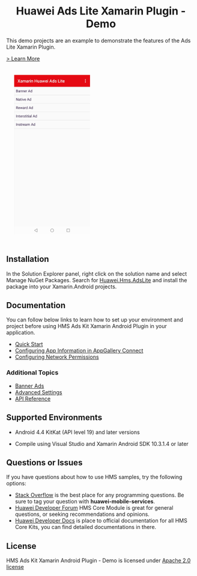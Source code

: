 <p align="center">
  <h1 align="center">Huawei Ads Lite Xamarin Plugin - Demo</h1>
</p>

This demo projects are an example to demonstrate the features of the Ads Lite Xamarin Plugin.

[> Learn More](https://developer.huawei.com/consumer/en/doc/development/HMS-Plugin-Guides/service-introduction-0000001050178531)

<img src="../.docs/adslitedemo.jpg" width = 40% height = 40% style="margin:1.5em">

## Installation

In the Solution Explorer panel, right click on the solution name and select Manage NuGet Packages. Search for [Huawei.Hms.AdsLite](https://www.nuget.org/packages/Huawei.Hms.AdsLite) and install the package into your Xamarin.Android projects.

## Documentation

You can follow below links to learn how to set up your environment and project before using HMS Ads Kit Xamarin Android Plugin in your application.

- [Quick Start](https://developer.huawei.com/consumer/en/doc/development/HMS-Plugin-Guides/preparing-development-environement-0000001050418813)
- [Configuring App Information in AppGallery Connect](https://developer.huawei.com/consumer/en/doc/development/HMS-Plugin-Guides/publisher-config-agc-0000001051056357) 
- [Configuring Network Permissions](https://developer.huawei.com/consumer/en/doc/development/HMS-Plugin-Guides/configuring-network-0000001072477465) 

### Additional Topics

- [Banner Ads](https://developer.huawei.com/consumer/en/doc/development/HMS-Plugin-Guides/xamarin-banner-ads-0000001050418457)
- [Advanced Settings](https://developer.huawei.com/consumer/en/doc/development/HMS-Plugin-Guides/xamarin-advanced-settings-0000001050267262)
- [API Reference](https://developer.huawei.com/consumer/en/doc/development/HMS-Plugin-References-V1/xamarin-apis-overview-0000001050285576-V1)

## Supported Environments
 
- Android 4.4 KitKat (API level 19) and later versions

- Compile using Visual Studio and Xamarin Android SDK 10.3.1.4 or later

## Questions or Issues

If you have questions about how to use HMS samples, try the following options:
- [Stack Overflow](https://stackoverflow.com/questions/tagged/huawei-mobile-services) is the best place for any programming questions. Be sure to tag your question with 
**huawei-mobile-services**.
- [Huawei Developer Forum](https://forums.developer.huawei.com/forumPortal/en/home?fid=0101187876626530001) HMS Core Module is great for general questions, or seeking recommendations and opinions.
- [Huawei Developer Docs](https://developer.huawei.com/consumer/en/doc/overview/HMS-Core-Plugin) is place to official documentation for all HMS Core Kits, you can find detailed documentations in there.

## License

HMS Ads Kit Xamarin Android Plugin - Demo is licensed under [Apache 2.0 license](LICENSE)
